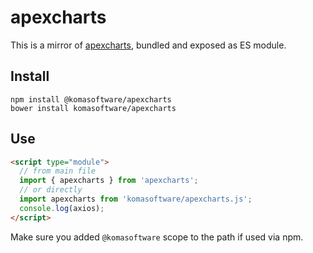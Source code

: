 # apexcharts

This is a mirror of [apexcharts](https://www.npmjs.com/package/apexcharts), bundled and exposed as ES module.

## Install

```
npm install @komasoftware/apexcharts
bower install komasoftware/apexcharts
```

## Use

```html
<script type="module">
  // from main file
  import { apexcharts } from 'apexcharts';
  // or directly
  import apexcharts from 'komasoftware/apexcharts.js';
  console.log(axios);
</script>
```

Make sure you added `@komasoftware` scope to the path if used via npm.
